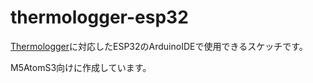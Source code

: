 # thermologger-esp32
[Thermologger](https://github.com/aho4ahoaho/thermologger)に対応したESP32のArduinoIDEで使用できるスケッチです。

M5AtomS3向けに作成しています。